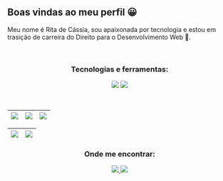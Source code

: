 ## Boas vindas ao meu perfil 😀

Meu nome é Rita de Cássia, sou apaixonada por tecnologia e estou em trasição de carreira do Direito para o Desenvolvimento Web 💚.

<br>
<h3 align="center">Tecnologias e ferramentas:</h3>
<p align="center">
    <img src="https://img.shields.io/badge/GIT-E44C30?style=for-the-badge&logo=git&logoColor=white"/>
    <img src="https://img.shields.io/badge/GitHub-100000?style=for-the-badge&logo=github&logoColor=white"/>
</p>
<br>

| ![](http://github-profile-summary-cards.vercel.app/api/cards/stats?username=antonioclc&theme=nord_dark) | ![](http://github-profile-summary-cards.vercel.app/api/cards/repos-per-language?username=antonioclc&hide=Html&theme=nord_dark) | ![](http://github-profile-summary-cards.vercel.app/api/cards/most-commit-language?username=antonioclc&theme=nord_dark) |
| :-: | :-: | :-: |

| ![](http://github-profile-summary-cards.vercel.app/api/cards/profile-details?username=antonioclc&theme=nord_dark) | ![](https://github-readme-streak-stats.herokuapp.com/?user=antonioclc&hide_border=true&date_format=M%20j%5B%2C%20Y%5D&background=2D3742&stroke=2D3742&ring=6bbbca&fire=6bbbca&currStreakNum=fff&sideNums=6bbbca&currStreakLabel=6bbbca&sideLabels=fff&dates=fff) |
| :-: | :-: |

<h3 align="center">Onde me encontrar:</h3>
<p align="center">
<a href="https://www.linkedin.com/in/rita-de-c%C3%A1ssia-66639312a/" target="_blank"   rel="noreferrer">
    <img src="https://img.shields.io/badge/LinkedIn-0077B5?style=for-the-badge&logo=linkedin&logoColor=white"/>
</a>
<a href="https://www.instagram.com/ritafeijo18/?next=%2F" target="_blank"   rel="noreferrer">
    <img src="https://img.shields.io/badge/Instagram-E4405F?style=for-the-badge&logo=instagram&logoColor=white"/>
</a>


    
